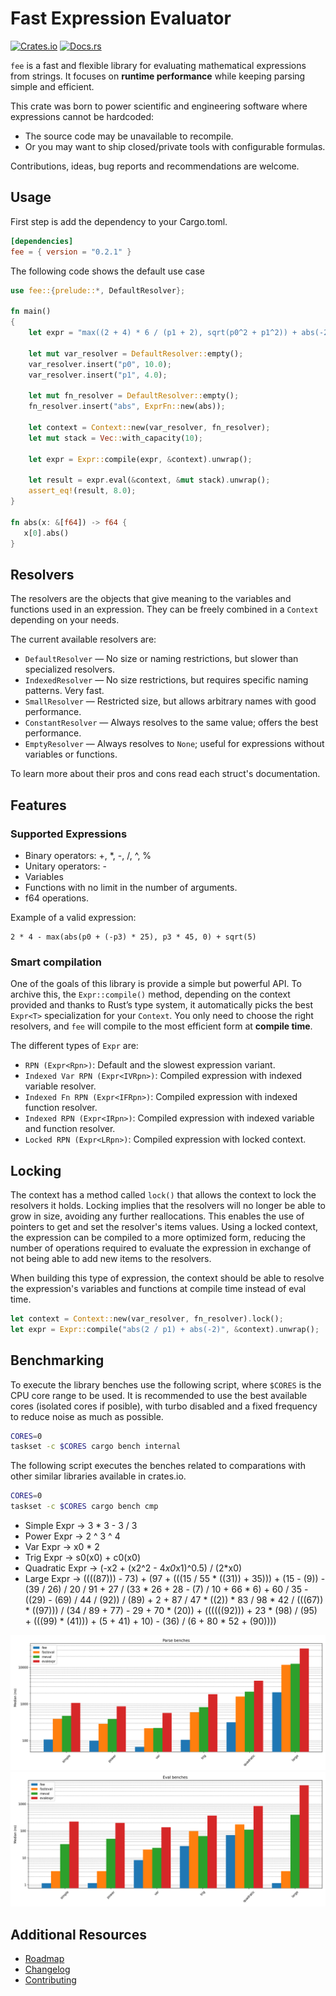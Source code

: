 # Fast Expression Evaluator

[![Crates.io](https://img.shields.io/crates/v/fee.svg)](https://crates.io/crates/fee)
[![Docs.rs](https://docs.rs/fee/badge.svg)](https://docs.rs/fee)

`fee` is a fast and flexible library for evaluating mathematical
expressions from strings. It focuses on **runtime performance**
while keeping parsing simple and efficient.

This crate was born to power scientific and engineering software
where expressions cannot be hardcoded:
- The source code may be unavailable to recompile.
- Or you may want to ship closed/private tools with configurable formulas.

Contributions, ideas, bug reports and recommendations are welcome.

## Usage

First step is add the dependency to your Cargo.toml.

```toml
[dependencies]
fee = { version = "0.2.1" }
```

The following code shows the default use case

```rust
use fee::{prelude::*, DefaultResolver};

fn main()
{
    let expr = "max((2 + 4) * 6 / (p1 + 2), sqrt(p0^2 + p1^2)) + abs(-2)";

    let mut var_resolver = DefaultResolver::empty();
    var_resolver.insert("p0", 10.0);
    var_resolver.insert("p1", 4.0);

    let mut fn_resolver = DefaultResolver::empty();
    fn_resolver.insert("abs", ExprFn::new(abs));

    let context = Context::new(var_resolver, fn_resolver);
    let mut stack = Vec::with_capacity(10);

    let expr = Expr::compile(expr, &context).unwrap();

    let result = expr.eval(&context, &mut stack).unwrap();
    assert_eq!(result, 8.0);
}

fn abs(x: &[f64]) -> f64 {
   x[0].abs()
}
```

## Resolvers

The resolvers are the objects that give meaning to the variables and
functions used in an expression. They can be freely combined in a
`Context` depending on your needs.

The current available resolvers are:

- `DefaultResolver` — No size or naming restrictions, but slower than specialized resolvers.
- `IndexedResolver` — No size restrictions, but requires specific naming patterns. Very fast.
- `SmallResolver` — Restricted size, but allows arbitrary names with good performance.
- `ConstantResolver` — Always resolves to the same value; offers the best performance.
- `EmptyResolver` — Always resolves to `None`; useful for expressions without variables or functions.

To learn more about their pros and cons read each struct's documentation.

## Features

### Supported Expressions

- Binary operators: +, \*, -, /, ^, %
- Unitary operators: -
- Variables
- Functions with no limit in the number of arguments.
- f64 operations.

Example of a valid expression:

```
2 * 4 - max(abs(p0 + (-p3) * 25), p3 * 45, 0) + sqrt(5)
```

### Smart compilation

One of the goals of this library is provide a simple but powerful API. To archive
this, the `Expr::compile()` method, depending on the context provided and thanks to
Rust’s type system, it automatically picks the best `Expr<T>` specialization for
your `Context`. You only need to choose the right resolvers, and `fee` will compile
to the most efficient form at **compile time**.

The different types of `Expr` are:

- `RPN (Expr<Rpn>)`: Default and the slowest expression variant.
- `Indexed Var RPN (Expr<IVRpn>)`: Compiled expression with indexed variable resolver.
- `Indexed Fn RPN (Expr<IFRpn>)`: Compiled expression with indexed function resolver.
- `Indexed RPN (Expr<IRpn>)`: Compiled expression with indexed variable and function resolver.
- `Locked RPN (Expr<LRpn>)`: Compiled expression with locked context.

## Locking

The context has a method called `lock()` that allows the context to lock
the resolvers it holds. Locking implies that the resolvers will no
longer be able to grow in size, avoiding any further reallocations. This enables
the use of pointers to get and set the resolver's items values. Using a locked
context, the expression can be compiled to a more optimized form, reducing the
number of operations required to evaluate the expression in exchange of not being
able to add new items to the resolvers.

When building this type of expression, the context should be able to resolve
the expression's variables and functions at compile time instead of eval time.

```Rust
let context = Context::new(var_resolver, fn_resolver).lock();
let expr = Expr::compile("abs(2 / p1) + abs(-2)", &context).unwrap();
```

## Benchmarking

To execute the library benches use the following script, where `$CORES` is the
CPU core range to be used. It is recommended to use the best available cores
(isolated cores if posible), with turbo disabled and a fixed frequency to reduce
noise as much as possible.

```bash
CORES=0
taskset -c $CORES cargo bench internal
```

The following script executes the benches related to comparations with
other similar libraries available in crates.io.

```bash
CORES=0
taskset -c $CORES cargo bench cmp
```

- Simple Expr -> 3 * 3 - 3 / 3
- Power Expr -> 2 ^ 3 ^ 4
- Var Expr -> x0 * 2
- Trig Expr -> s0(x0) + c0(x0)
- Quadratic Expr -> (-x2 + (x2^2 - 4*x0*x1)^0.5) / (2*x0)
- Large Expr -> ((((87))) - 73) + (97 + (((15 / 55 * ((31)) + 35))) + (15 - (9)) - (39 / 26) / 20 / 91 + 27 / (33 * 26 + 28 - (7) / 10 + 66 * 6) + 60 / 35 - ((29) - (69) / 44 / (92)) / (89) + 2 + 87 / 47 * ((2)) * 83 / 98 * 42 / (((67)) * ((97))) / (34 / 89 + 77) - 29 + 70 * (20)) + ((((((92))) + 23 * (98) / (95) + (((99) * (41))) + (5 + 41) + 10) - (36) / (6 + 80 * 52 + (90))))


![Parse comparations benchmarks](plots/cmp_parse_bench.png)
![Eval comparations benchmarks](plots/cmp_eval_bench.png)


## Additional Resources

- [Roadmap](ROADMAP.md)
- [Changelog](CHANGELOG.md)
- [Contributing](CONTRIBUTING.md)
